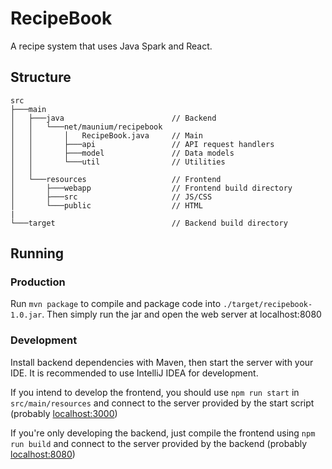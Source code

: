 # RecipeBook
A recipe system that uses Java Spark and React.

## Structure
```
src
├───main
│   ├───java                        // Backend
│   │   └───net/maunium/recipebook
│   │       │   RecipeBook.java     // Main
│   │       ├───api                 // API request handlers
│   │       ├───model               // Data models
│   │       └───util                // Utilities
│   │
│   └───resources                   // Frontend
│       ├───webapp                  // Frontend build directory
│       ├───src                     // JS/CSS
│       └───public                  // HTML
|
└───target                          // Backend build directory
```

## Running

### Production
Run `mvn package` to compile and package code into `./target/recipebook-1.0.jar`.
Then simply run the jar and open the web server at localhost:8080

### Development
Install backend dependencies with Maven, then start the server with your IDE.
It is recommended to use IntelliJ IDEA for development.

If you intend to develop the frontend, you should use `npm run start`
in `src/main/resources` and connect to the server provided by the start script
(probably [localhost:3000](http://localhost:3000))

If you're only developing the backend, just compile the frontend
using `npm run build` and connect to the server provided by the backend
(probably [localhost:8080](http://localhost:8080))

